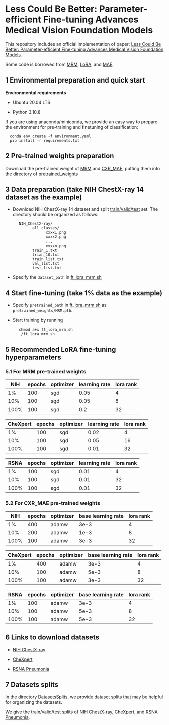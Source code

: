# Less Could Be Better: Parameter-efficient Fine-tuning Advances Medical Vision Foundation Models
This repository includes an official implementation of paper: [Less Could Be Better: Parameter-efficient Fine-tuning Advances Medical Vision Foundation Models](TODO:arxivlink).

Some code is borrowed from [MRM](https://github.com/RL4M/MRM-pytorch), [LoRA](https://github.com/microsoft/LoRA), and [MAE](https://github.com/facebookresearch/mae).

## 1 Environmental preparation and quick start
**Environmental requirements**
- Ubuntu 20.04 LTS.

- Python 3.10.8

If you are using anaconda/miniconda, we provide an easy way to prepare the environment for pre-training and finetuning of classification:

      conda env create -f environment.yaml
      pip install -r requirements.txt

## 2 Pre-trained weights preparation
Download the pre-trained weight of [MRM](https://drive.google.com/file/d/1JwZaqvsSdk1bD3B7fsN0uOz-2Fzz1amc/view?usp=sharing) and [CXR_MAE](https://drive.google.com/file/d/1v-IzAz8ZPvorHNtHmJn4O9Ih6E4J2PT9/view?usp=drive_link), putting them into the directory of [pretrained_weights](/pretrained_weights)


## 3 Data preparation (take NIH ChestX-ray 14 dataset as the example)
- Download NIH ChestX-ray 14 dataset and split [train/valid/test](DatasetsSplits/NIH_ChestX-ray) set. The directory should be organized as follows:
```
      NIH_ChestX-ray/
            all_classes/
                  xxxx1.png
                  xxxx2.png
                  ...
                  xxxxn.png
            train_1.txt
            trian_10.txt
            train_list.txt
            val_list.txt
            test_list.txt
```	
- Specify the ``dataset_path`` in [ft_lora_mrm.sh](/ft_lora_mrm.sh)

## 4 Start fine-tuning (take 1% data as the example)

- Specify ``pretrained_path`` in [ft_lora_mrm.sh](/ft_lora_mrm.sh) as ``pretrained_weights/MRM.pth``.

- Start training by running
```
      chmod a+x ft_lora_mrm.sh
      ./ft_lora_mrm.sh
```
## 5 Recommended LoRA fine-tuning hyperparameters
### 5.1 For MRM pre-trained weights

|     NIH     |     epochs           |     optimizer    |     learning rate    |   lora rank  |
|-------------|----------------------|------------------|----------------------|--------------|
|     1%      |     100              |     sgd          |     0.05             |      4       |
|     10%     |     100              |     sgd          |     0.05             |      8       |
|     100%    |     100              |     sgd          |     0.2              |      32      |

|   CheXpert  |     epochs           |     optimizer    |     learning rate    |   lora rank  |
|-------------|----------------------|------------------|----------------------|--------------|
|     1%      |     100              |     sgd          |     0.02             |      4       |
|     10%     |     100              |     sgd          |     0.05             |      16      |
|     100%    |     100              |     sgd          |     0.01             |      32      |

|     RSNA    |     epochs           |     optimizer    |     learning rate    |   lora rank  |
|-------------|----------------------|------------------|----------------------|--------------|
|     1%      |     100              |     sgd          |     0.01             |      4       |
|     10%     |     100              |     sgd          |     0.01             |      32      |
|     100%    |     100              |     sgd          |     0.01             |      32      |


### 5.2 For CXR_MAE pre-trained weights

|     NIH     |     epochs           |     optimizer    |  base learning rate  |   lora rank  |
|-------------|----------------------|------------------|----------------------|--------------|
|     1%      |     400              |     adamw        |         3e-3         |      4       |
|     10%     |     200              |     adamw        |         1e-3         |      8       |
|     100%    |     100              |     adamw        |         3e-3         |      32      |

|   CheXpert  |     epochs           |     optimizer    |  base learning rate  |   lora rank  |
|-------------|----------------------|------------------|----------------------|--------------|
|     1%      |     400              |     adamw        |         3e-3         |      4       |
|     10%     |     100              |     adamw        |         5e-3         |      8       |
|     100%    |     100              |     adamw        |         3e-3         |      32      |


|     RSNA    |     epochs           |     optimizer    |  base learning rate  |   lora rank  |
|-------------|----------------------|------------------|----------------------|--------------|
|     1%      |     100              |     adamw        |         3e-3         |      4       |
|     10%     |     100              |     adamw        |         5e-3         |      8       |
|     100%    |     100              |     adamw        |         5e-3         |      32      |


## 6 Links to download datasets
- [NIH ChestX-ray](https://nihcc.app.box.com/v/ChestXray-NIHCC/folder/36938765345)

- [CheXpert](https://stanfordmlgroup.github.io/competitions/chexpert/#:~:text=What%20is%20CheXpert%3F,labeled%20reference%20standard%20evaluation%20sets.)

- [RSNA Pneumonia](https://www.kaggle.com/competitions/rsna-pneumonia-detection-challenge)


## 7 Datasets splits
In the directory [DatasetsSplits](DatasetsSplits), we provide dataset splits that may be helpful for organizing the datasets.

We give the train/valid/test splits of [NIH ChestX-ray](DatasetsSplits/NIH_ChestX-ray), [CheXpert](DatasetsSplits/CheXpert), and [RSNA Pneumonia](DatasetsSplits/RSNA_Pneumonia).
